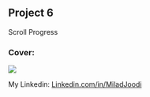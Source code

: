 ## Project 6
Scroll Progress
   
### Cover:
![](https://s30.picofile.com/file/8469827834/scroll.gif)

My Linkedin: [Linkedin.com/in/MiladJoodi](https://www.linkedin.com/in/MiladJoodi/)  
